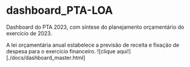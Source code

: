 # dashboard_PTA-LOA
Dashboard do PTA 2023, com síntese do planejamento orçamentário do exercício de 2023.

A lei orçamentária anual estabelece a previsão de receita e fixação de despesa para o exercício financeiro. ![clique aqui!][./docs/dashboard_master.html]